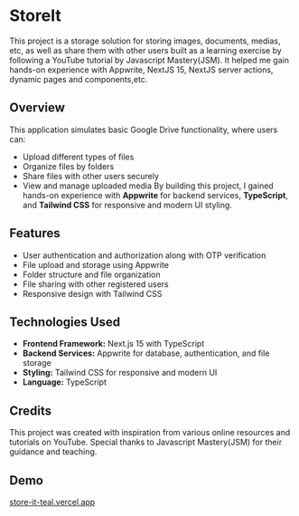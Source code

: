 # StoreIt
This project is a storage solution for storing images, documents, medias, etc, as well as share them with other users built as a learning exercise by following a YouTube tutorial by Javascript Mastery(JSM). It helped me gain hands-on experience with Appwrite, NextJS 15, NextJS server actions, dynamic pages and components,etc. 

## Overview
This application simulates basic Google Drive functionality, where users can:
- Upload different types of files
- Organize files by folders
- Share files with other users securely
- View and manage uploaded media
By building this project, I gained hands-on experience with **Appwrite** for backend services, **TypeScript**, and **Tailwind CSS** for responsive and modern UI styling.

## Features
- User authentication and authorization along with OTP verification
- File upload and storage using Appwrite
- Folder structure and file organization
- File sharing with other registered users
- Responsive design with Tailwind CSS

## Technologies Used
- **Frontend Framework:** Next.js 15 with TypeScript
- **Backend Services:** Appwrite for database, authentication, and file storage
- **Styling:** Tailwind CSS for responsive and modern UI
- **Language:** TypeScript

## Credits
This project was created with inspiration from various online resources and tutorials on YouTube. Special thanks to Javascript Mastery(JSM) for their guidance and teaching.


## Demo
[store-it-teal.vercel.app](https://store-it-teal.vercel.app)


